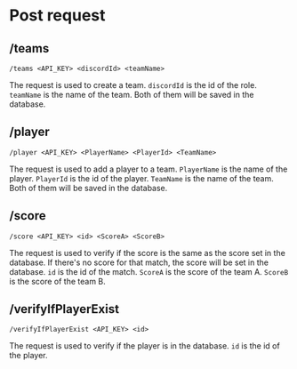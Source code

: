 # Post request

## /teams
`/teams <API_KEY> <discordId> <teamName>`

The request is used to create a team. `discordId` is the id of the role. `teamName` is the name of the team. Both of them will be saved in the database.

## /player
`/player <API_KEY> <PlayerName> <PlayerId> <TeamName>`

The request is used to add a player to a team. `PlayerName` is the name of the player. `PlayerId` is the id of the player. `TeamName` is the name of the team. Both of them will be saved in the database.

## /score
`/score <API_KEY> <id> <ScoreA> <ScoreB>`

The request is used to verify if the score is the same as the score set in the database. If there's no score for that match, the score will be set in the database. `id` is the id of the match. `ScoreA` is the score of the team A. `ScoreB` is the score of the team B.

## /verifyIfPlayerExist
`/verifyIfPlayerExist <API_KEY> <id>`

The request is used to verify if the player is in the database. `id` is the id of the player.